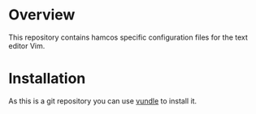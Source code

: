 # Overview
This repository contains hamcos specific configuration files for the text editor Vim.

# Installation
As this is a git repository you can use [vundle][] to install it.

[vundle]: https://github.com/gmarik/vundle
